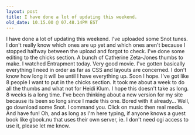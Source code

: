 ```yaml
---
layout: post
title: I have done a lot of updating this weekend.
old_date: 10.15.00 @ 07.48.14PM EST
---
```


I have done a lot of updating this weekend. I've uploaded some Snot tunes. I
don't really know which ones are up yet and which ones aren't because I
stopped halfway between the upload and forgot to check. I've done some editing
to the chicks section. A bunch of Catherine Zeta-Jones thumbs to make. I
watched Entrapment today. Very good movie. I've gotten basically everything I
need in order as far as CSS and layouts are concerned. I don't know how long
it will be until I have everything up. Soon I hope. I've got like 8 people I
want to put in the chicks section. It took me about a week to do all the
thumbs and what not for Heidi Klum. I hope this doesn't take as long. 8 weeks
is a long time. I've been thinking about a new version for my site because its
been so long since I made this one. Bored with it already... Well, go download
some Snot. I command you. Click on music then real media. And have fun! Oh,
and as long as I'm here typing, if anyone knows a guest book like gbook.nu
that uses their own server, ie. I don't need cgi access to use it, please let
me know.
